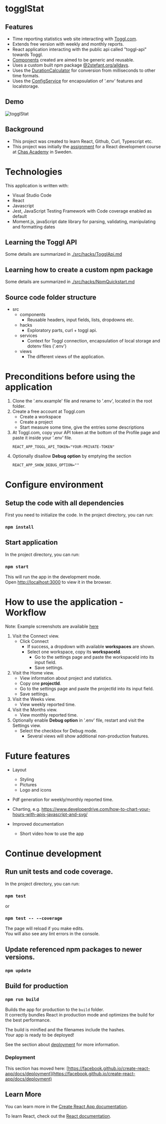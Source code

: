 # togglStat

## Features
- Time reporting statistics web site interacting with [Toggl.com](https://toggl.com/).
- Extends free version with weekly and monthly reports.
- React application interacting with the public api called "toggl-api" towards Toggl.
- [Components](./src/components) created are aimed to be generic and reusable.
- Uses a custom built npm package [@2stefant.org/alldays](https://github.com/2stefant/alldays).
- Uses the [DurationCalculator](./src/services/DurationCalculator.js) for conversion from milliseconds to other time formats. 
- Uses the [ConfigService](./src/services/ConfigService.js) for encapsulation of '.env' features and localstorage.

## Demo 
![togglStat](/shots/togglStat.gif)

## Background
- This project was created to learn React, Github, Curl, Typescript etc.
- This project was initially the [assignment](./assignment/ReactKurs_Projektbeskrivning_2020HT_StefanLindepil.pdf) for a React development course at [Chas Academy](https://chasacademy.se) in Sweden.


# Technologies
This application is written with:
- Visual Studio Code
- React
- Javascript
- Jest, JavaScript Testing Framework with Code coverage enabled as default
- Moment.js, javaScript date library for parsing, validating, manipulating and formatting dates

## Learning the Toggl API
Some details are summarized in [./src/hacks/TogglApi.md](./src/hacks/TogglApi.md)

## Learning how to create a custom npm package
Some details are summarized in [./src/hacks/NpmQuickstart.md](./src/hacks/NpmQuickstart.md)

## Source code folder structure
- src
  - components 
    - Reusable headers, input fields, lists, dropdowns etc.
  - hacks 
    - Exploratory parts, curl + toggl api.
  - services 
    - Context for Toggl connection, encapsulation of local storage
    and dotenv files ('.env') 
  - views
    - The different views of the application.

# Preconditions before using the application
1. Clone the '.env.example' file and rename to '.env', located in the root folder.
2. Create a free account at Toggl.com
   - Create a workspace
   - Create a project
   - Start measure some time, give the entries some descriptions
3. At Toggl.com, copy your API token at the bottom of the Profile page and paste it inside your '.env' file.
   ```  
   REACT_APP_TOGGL_API_TOKEN="YOUR-PRIVATE-TOKEN"
   ```
4. Optionally disallow **Debug option** by emptying the section
   ```  
   REACT_APP_SHOW_DEBUG_OPTION="" 
   ```

# Configure environment
  
## Setup the code with all dependencies
First you need to initialize the code.
In the project directory, you can run:

### `npm install`

## Start application
In the project directory, you can run:

### `npm start`

This will run the app in the development mode.\
Open [http://localhost:3000](http://localhost:3000) 
to view it in the browser.

# How to use the application - Workflow
Note: Example screenshots are available [here](./shots/ScreenShots.md)
1. Visit the Connect view.
   - Click Connect
     - If success, a dropdown with available **workspaces** are shown.
     - Select one workspace, copy its **workspaceId**.
       - Go to the settings page and paste the workspaceId into its input field. 
       - Save settings.
2. Visit the Home view.
   - View information about project and statistics.
   - Copy one **projectId**.
   - Go to the settings page and paste the projectId into its input field. 
    - Save settings.
3. Visit the Weeks view.
   - View weekly reported time.
4. Visit the Months view.
   - View monthly reported time.
5. Optionally enable **Debug option** in '.env' file, restart
   and visit the Settings view.
   - Select the checkbox for Debug mode.
     - Several views will show additional non-production features.

# Future features

- Layout 
  - Styling
  - Pictures
  - Logo and icons

- Pdf generation for weekly/monthly reported time.

- Charting, e.g. https://www.developerdrive.com/how-to-chart-your-hours-with-apis-javascript-and-svg/

- Improved documentation
  - Short video how to use the app

# Continue development
## Run unit tests and code coverage.
In the project directory, you can run:

### `npm test`
or
### `npm test -- --coverage`

The page will reload if you make edits.\
You will also see any lint errors in the console.

## Update referenced npm packages to newer versions.
### `npm update`

## Build for production

### `npm run build`

Builds the app for production to the `build` folder.\
It correctly bundles React in production mode and optimizes the build for the best performance.

The build is minified and the filenames include the hashes.\
Your app is ready to be deployed!

See the section about [deployment](https://facebook.github.io/create-react-app/docs/deployment) for more information.

### Deployment

This section has moved here: [https://facebook.github.io/create-react-app/docs/deployment](https://facebook.github.io/create-react-app/docs/deployment)


## Learn More

You can learn more in the [Create React App documentation](https://facebook.github.io/create-react-app/docs/getting-started).

To learn React, check out the [React documentation](https://reactjs.org/).


